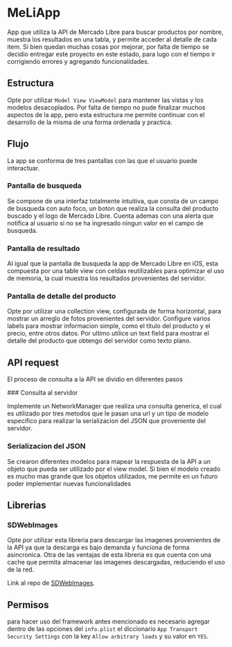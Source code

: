# MeLiApp

App que utiliza la API de Mercado Libre para buscar productos por nombre, 
muestra los resultados en una tabla, y permite acceder al detalle de cada item.
Si bien quedan muchas cosas por mejorar, por falta de tiempo se decidio entregar este proyecto en este estado, para lugo con el tiempo ir corrigiendo errores y agregando funcionalidades.

## Estructura

Opte por utilizar `Model View ViewModel` para mantener las vistas y los modelos desacoplados. 
Por falta de tiempo no pude finalizar muchos aspectos de la app, pero esta estructura me permite continuar  con el desarrollo de la misma de una forma ordenada y practica.

## Flujo

La app se conforma de tres pantallas con las que el usuario puede interactuar.

### Pantalla de busqueda

Se compone de una interfaz totalmente intuitiva, que consta de un campo de busqueda con auto foco, un boton que realiza la consulta del producto buscado y el logo de Mercado Libre.
Cuenta ademas con una alerta que notifica al usuario si no se ha ingresado ningun valor en el campo de busqueda.

### Pantalla de resultado

Al igual que la pantalla de busqueda la app de Mercado Libre en iOS, esta compuesta por una table view con celdas reutilizables para optimizar el uso de memoria, la cual muestra los resultados provenientes del servidor.

### Pantalla de detalle del producto

Opte por utilizar una collection view, configurada de forma horizontal, para mostrar un arreglo de fotos provenientes del servidor.
Configure varios labels para mostrar informacion simple, como el titulo del producto y el precio, entre otros datos.
Por ultimo utilice un text field para mostrar el detalle del producto que obtengo del servidor como texto plano.

## API request

El proceso de consulta a la API se dividio en diferentes pasos

### Consulta al servidor

Implemente un NetworkManager que realiza una consulta generica, el cual es utilizado por tres metodos que le pasan una url y un tipo de modelo especifico para realizar la serializacion del JSON que proveniente del servidor.

### Serializacion del JSON

Se crearon diferentes modelos para mapear la respuesta de la API a un objeto que pueda ser utilizado por el view model.
Si bien el modelo creado es mucho mas grande que los objetos utilizados, me permite en un futuro poder implementar nuevas funcionalidades 

## Librerias

### SDWebImages

Opte por utilizar esta libreria para descargar las imagenes provenientes de la API ya que la descarga es bajo demanda y funciona de forma asincronica. 
Otra de las ventajas de esta libreria es que cuenta con una cache que permita almacenar las imagenes descargadas, reduciendo el uso de la red.

Link al repo de [SDWebImages](https://github.com/%/SDWebImage).

## Permisos 
para hacer uso del framework antes mencionado es necesario agregar dentro de las opciones del `info.plist` el diccionario `App Transport Security Settings` con la key `Allow arbitrary loads` y su valor en `YES`.

